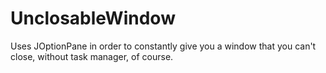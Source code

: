 # UnclosableWindow
Uses JOptionPane in order to constantly give you a window that you can't close, without task manager, of course.
